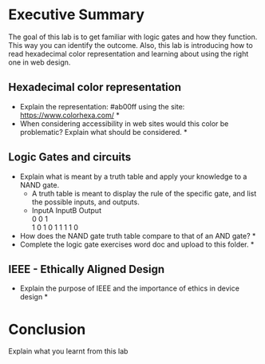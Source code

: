 # Executive Summary
The goal of this lab is to get familiar with logic gates and how they function. This way you can identify the outcome. Also, this lab is introducing how to read hexadecimal color representation and learning about using the right one in web design.

## Hexadecimal color representation
* Explain the representation: #ab00ff using the site: https://www.colorhexa.com/ 
  *
* When considering accessibility in web sites would this color be problematic? Explain what should be considered. 
  * 

## Logic Gates and circuits
* Explain what is meant by a truth table and apply your knowledge to a NAND gate.
  * A truth table is meant to display the rule of the specific gate, and list the possible inputs, and outputs.
  * InputA   InputB   Output   
    0         0         1         
    1         0         1
    0         1         1
    1         1         0
* How does the NAND gate truth table compare to that of an AND gate? 
  *
* Complete the logic gate exercises word doc and upload to this folder.
  *

## IEEE - Ethically Aligned Design
* Explain the purpose of IEEE and the importance of ethics in device design
  *

# Conclusion
Explain what you learnt from this lab
